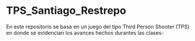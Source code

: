 # TPS_Santiago_Restrepo

En este repositorio se basa en un juego del tipo Third Person Shooter (TPS) en donde se evidencian los avances hechos durantes las clases-
